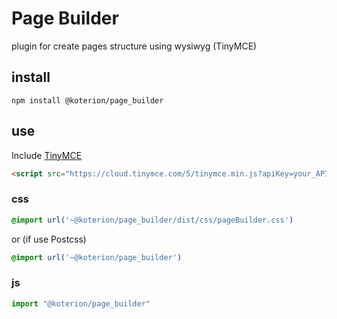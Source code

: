 # Page Builder
plugin for create pages structure using wysiwyg (TinyMCE)

## install

```shell
npm install @koterion/page_builder
```

## use

Include [TinyMCE](https://www.tiny.cloud/docs/quick-start/#step1includethetinymcescript)

```html
<script src="https://cloud.tinymce.com/5/tinymce.min.js?apiKey=your_API_key"></script>
```

### css
```css
@import url('~@koterion/page_builder/dist/css/pageBuilder.css')
```

or (if use Postcss)

```css
@import url('~@koterion/page_builder')
```

### js
```js
import "@koterion/page_builder"
```